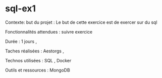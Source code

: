 # sql-ex1

Contexte: but du projet : Le but de cette exercice est de exercer sur du sql 

Fonctionnalités attendues : suivre exercice

Durée : 1 jours ,

Taches réalisées : Aestorgs ,

Technos utilisées : SQL , Docker 

Outils et ressources : MongoDB


